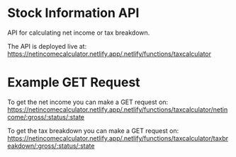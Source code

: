 # Stock Information API
API for calculating net income or tax breakdown.

The API is deployed live at: https://netincomecalculator.netlify.app/.netlify/functions/taxcalculator

# Example GET Request
To get the net income you can make a GET request on:
https://netincomecalculator.netlify.app/.netlify/functions/taxcalculator/netincome/:gross/:status/:state

To get the tax breakdown you can make a GET request on: 
https://netincomecalculator.netlify.app/.netlify/functions/taxcalculator/taxbreakdown/:gross/:status/:state